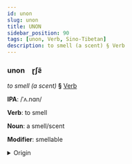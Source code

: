 ```yaml
---
id: unon
slug: unon
title: UNON
sidebar_position: 90
tags: [unon, Verb, Sino-Tibetan]
description: to smell (a scent) § Verb
---
```


### unon&emsp;<span kind="abugida">ɽʃƨ̃</span>

*to smell (a scent)* **§** [Verb](../../tags/Verb)

**IPA**: /ˈʌ.nɑn/

**Verb**: to smell

**Noun**: a smell/scent

**Modifier**: smellable

<details>
    <summary>Origin</summary>
    Burmese အနံ့ a.nam /ʔəna̰ɴ/<br/>
    <em>Sino-Tibetan Language Family</em>
</details>